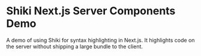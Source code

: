 # Shiki Next.js Server Components Demo

A demo of using Shiki for syntax highlighting in Next.js. It highlights code on the server without shipping a large bundle to the client.
